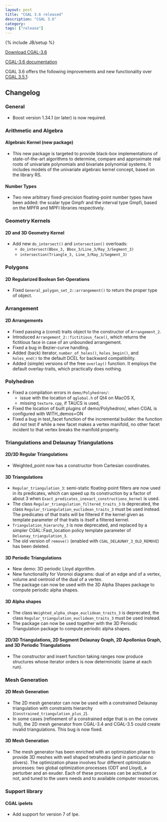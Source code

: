 ```yaml
---
layout: post
title: "CGAL 3.6 released"
description: "CGAL 3.6"
category:
tags: ["release"]
---
```

{% include JB/setup %}

<i class="bi bi-arrow-down-circle"></i>
<a href="https://github.com/CGAL/cgal/releases/tag/releases%2FCGAL-3.6">Download CGAL-3.6</a>

<i class="bi bi-book"></i>
<a href="https://doc.cgal.org/Manual/3.6/doc_html/cgal_manual/packages.html">CGAL-3.6 documentation</a>

<p>CGAL 3.6 offers the following improvements and new functionality over
<a href="../../../../2009/12/22/cgal-351">CGAL 3.5.1</a>: </p>

<div class="product-detail-info" markdown="1">

## Changelog

### General

-   Boost version 1.34.1 (or later) is now required.

### Arithmetic and Algebra

#### Algebraic Kernel (new package)

-   This new package is targeted to provide black-box implementations of
    state-of-the-art algorithms to determine, compare and approximate
    real roots of univariate polynomials and bivariate polynomial
    systems. It includes models of the univariate algebraic kernel
    concept, based on the library RS.

#### Number Types

-   Two new arbitrary fixed-precision floating-point number types have
    been added: the scalar type Gmpfr and the interval type Gmpfi, based
    on the MPFR and MPFI libraries respectively.

### Geometry Kernels

#### 2D and 3D Geometry Kernel

-   Add new `do_intersect()` and `intersection()` overloads:
    -  `do_intersect(Bbox_3, Bbox_3/Line_3/Ray_3/Segment_3)`
    -  `intersection(Triangle_3, Line_3/Ray_3/Segment_3)`

### Polygons

#### 2D Regularized Boolean Set-Operations

-   Fixed `General_polygon_set_2::arrangement()` to return the proper type of object.

### Arrangement

#### 2D Arrangements

-   Fixed passing a (const) traits object to the constructor of `Arrangement_2`.
-   Introduced `Arrangement_2::fictitious_face()`, which returns the
    fictitious face in case of an unbounded arrangement.
-   Fixed a bug in Bezier-curve handling.
-   Added (back) iterator, `number_of_holes()`, `holes_begin()`, and
    `holes_end()` to the default DCEL for backward compatibility.
-   Added (simple) versions of the free `overlay()` function. It employs
    the default overlay-traits, which practically does nothing.

### Polyhedron

-   Fixed a compilation errors in `demo/Polyhedron/`:
    -   issue with the location of `qglobal.h` of Qt4 on MacOS X,
    -   missing `texture.cpp`, if TAUCS is used,
-   Fixed the location of built plugins of demo/Polyhedron/, when CGAL is
    configured with WITH_demos=ON
-   Fixed a bug in test_facet function of the incremental builder: the
    function did not test if while a new facet makes a vertex manifold,
    no other facet incident to that vertex breaks the manifold property.

### Triangulations and Delaunay Triangulations

#### 2D/3D Regular Triangulations

-   Weighted_point now has a constructor from Cartesian coordinates.

#### 3D Triangulations

-   `Regular_triangulation_3`: semi-static floating-point filters are
    now used in its predicates, which can speed up its construction by a
    factor of about 3 when `Exact_predicates_inexact_constructions_kernel` is used.
-   The class `Regular_triangulation_filtered_traits_3` is deprecated,
    the class `Regular_triangulation_euclidean_traits_3` must be used
    instead. The predicates of that traits will be filtered if the
    kernel given as template parameter of that traits is itself a
    filtered kernel.
-   `Triangulation_hierarchy_3` is now deprecated, and replaced by a
    simpler CGAL::Fast_location policy template parameter of
    `Delaunay_triangulation_3`.
-   The old version of `remove()` (enabled with
    `CGAL_DELAUNAY_3_OLD_REMOVE`) has been deleted.

#### 3D Periodic Triangulations

-   New demo: 3D periodic Lloyd algorithm.
-   New functionality for Voronoi diagrams: dual of an edge and of a
    vertex, volume and centroid of the dual of a vertex.
-   The package can now be used with the 3D Alpha Shapes package to
    compute periodic alpha shapes.

#### 3D Alpha shapes

-   The class `Weighted_alpha_shape_euclidean_traits_3` is
    deprecated, the class `Regular_triangulation_euclidean_traits_3`
    must be used instead.
-   The package can now be used together with the 3D Periodic
    Triangulation package to compute periodic alpha shapes.

#### 2D/3D Triangulations, 2D Segment Delaunay Graph, 2D Apollonius Graph, and 3D Periodic Triangulations

-   The constructor and insert function taking ranges now produce
    structures whose iterator orders is now deterministic (same at each
    run).

### Mesh Generation

#### 2D Mesh Generation

-   The 2D mesh generator can now be used with a constrained Delaunay
    triangulation with constraints hierarchy
    (`Constrained_triangulation_plus_2`).
-   In some cases (refinement of a constrained edge that is on the
    convex hull), the 2D mesh generator from CGAL-3.4 and CGAL-3.5 could
    create invalid triangulations. This bug is now fixed.

#### 3D Mesh Generation

-   The mesh generator has been enriched with an optimization phase to
    provide 3D meshes with well shaped tetrahedra (and in particular no
    slivers). The optimization phase involves four different
    optimization processes: two global optimization processes (ODT and
    Lloyd), a perturber and an exuder. Each of these processes can be
    activated or not, and tuned to the users needs and to available
    computer resources.

### Support library

#### CGAL ipelets

-   Add support for version 7 of Ipe.
</div>
